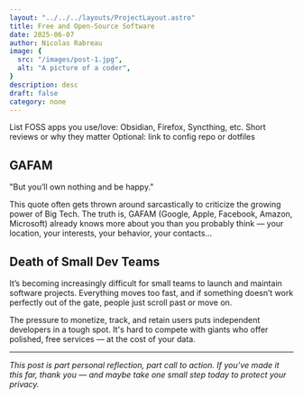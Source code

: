 ```yaml
---
layout: "../../../layouts/ProjectLayout.astro"
title: Free and Open-Source Software
date: 2025-06-07
author: Nicolas Rabreau
image: {
  src: "/images/post-1.jpg",
  alt: "A picture of a coder",
}
description: desc
draft: false
category: none
---
```


List FOSS apps you use/love: Obsidian, Firefox, Syncthing, etc.
Short reviews or why they matter
Optional: link to config repo or dotfiles

## GAFAM

"But you’ll own nothing and be happy."

This quote often gets thrown around sarcastically to criticize the growing power of Big Tech. The truth is, GAFAM (Google, Apple, Facebook, Amazon, Microsoft) already knows more about you than you probably think — your location, your interests, your behavior, your contacts...


## Death of Small Dev Teams

It’s becoming increasingly difficult for small teams to launch and maintain software projects. Everything moves too fast, and if something doesn’t work perfectly out of the gate, people just scroll past or move on.

The pressure to monetize, track, and retain users puts independent developers in a tough spot. It's hard to compete with giants who offer polished, free services — at the cost of your data.


---

*This post is part personal reflection, part call to action. If you’ve made it this far, thank you — and maybe take one small step today to protect your privacy.*
